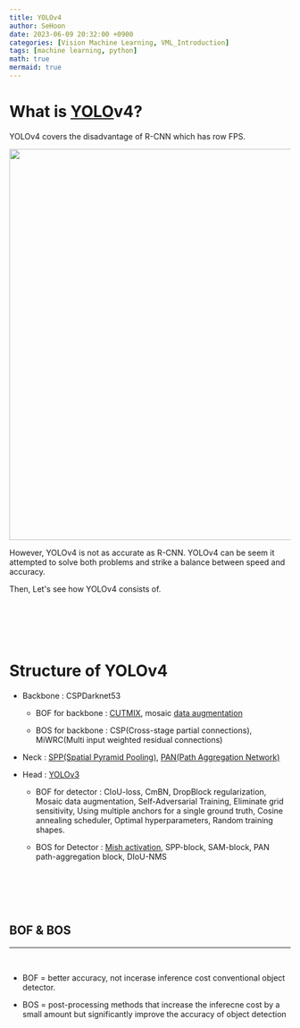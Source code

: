 ```yaml
---
title: YOLOv4
author: SeHoon
date: 2023-06-09 20:32:00 +0900
categories: [Vision Machine Learning, VML_Introduction]
tags: [machine learning, python]
math: true
mermaid: true
---
```


# What is [YOLO](https://csh970605.github.io/posts/YOLO/)v4?
YOLOv4 covers the disadvantage of R-CNN which has row FPS.
<center>
<img src="https://github.com/csh970605/csh970605.github.io/assets/28240052/110fc586-e539-4a99-b181-35290c4a6637" width=700>
</center>

However, YOLOv4 is not as accurate as R-CNN. YOLOv4 can be seem it attempted to solve both problems and strike a balance between speed and accuracy.
<br>

Then, Let's see how YOLOv4 consists of.

<br>
<br>
<br>
<br>

# Structure of YOLOv4

+ Backbone : CSPDarknet53
    
    + BOF for backbone : [CUTMIX](https://arxiv.org/abs/1905.04899), mosaic [data augmentation](https://csh970605.github.io/posts/Data_Augmentation/)

    + BOS for backbone : CSP(Cross-stage partial connections), MiWRC(Multi input weighted residual connections)

+ Neck : [SPP(Spatial Pyramid Pooling)](https://arxiv.org/abs/1406.4729), [PAN(Path Aggregation Network)](https://arxiv.org/abs/2105.00405)

+ Head : [YOLOv3](https://csh970605.github.io/posts/YOLOv3/)

    + BOF for detector : CIoU-loss, CmBN, DropBlock regularization, Mosaic data augmentation, Self-Adversarial Training, Eliminate grid sensitivity, Using multiple anchors for a single ground truth, Cosine annealing scheduler, Optimal hyperparameters, Random training shapes.

    + BOS for Detector : [Mish activation](https://csh970605.github.io/posts/Activation_Function/), SPP-block, SAM-block, PAN path-aggregation block, DIoU-NMS

<br>
<br>
<br>
<br>

## BOF & BOS
---
<br>

+ BOF = better accuracy, not incerase inference cost conventional object detector.

+ BOS = post-processing methods that increase the inferecne cost by a small amount but significantly improve the accuracy of object detection
